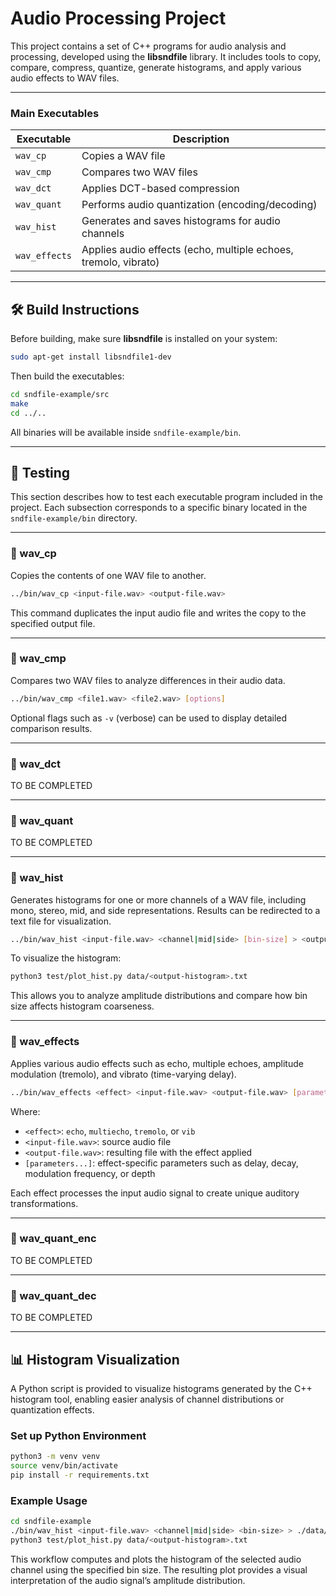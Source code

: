 # Audio Processing Project

This project contains a set of C++ programs for audio analysis and processing, developed using the **libsndfile** library.
It includes tools to copy, compare, compress, quantize, generate histograms, and apply various audio effects to WAV files.

---


### Main Executables

| Executable    | Description                                                     |
| ------------- | --------------------------------------------------------------- |
| `wav_cp`      | Copies a WAV file                                               |
| `wav_cmp`     | Compares two WAV files                                          |
| `wav_dct`     | Applies DCT-based compression                                   |
| `wav_quant`   | Performs audio quantization (encoding/decoding)                 |
| `wav_hist`    | Generates and saves histograms for audio channels               |
| `wav_effects` | Applies audio effects (echo, multiple echoes, tremolo, vibrato) |

---

## 🛠️ Build Instructions

Before building, make sure **libsndfile** is installed on your system:

```bash
sudo apt-get install libsndfile1-dev
```

Then build the executables:

```bash
cd sndfile-example/src
make
cd ../..
```

All binaries will be available inside `sndfile-example/bin`.

---


## 🧪 Testing

This section describes how to test each executable program included in the project.
Each subsection corresponds to a specific binary located in the `sndfile-example/bin` directory.

---

### 🔹 wav_cp

Copies the contents of one WAV file to another.

```bash
../bin/wav_cp <input-file.wav> <output-file.wav>
```

This command duplicates the input audio file and writes the copy to the specified output file.

---

### 🔹 wav_cmp

Compares two WAV files to analyze differences in their audio data.

```bash
../bin/wav_cmp <file1.wav> <file2.wav> [options]
```

Optional flags such as `-v` (verbose) can be used to display detailed comparison results.

---

### 🔹 wav_dct

TO BE COMPLETED

---

### 🔹 wav_quant

TO BE COMPLETED

---

### 🔹 wav_hist

Generates histograms for one or more channels of a WAV file, including mono, stereo, mid, and side representations.
Results can be redirected to a text file for visualization.

```bash
../bin/wav_hist <input-file.wav> <channel|mid|side> [bin-size] > <output-histogram>.txt
```

To visualize the histogram:

```bash
python3 test/plot_hist.py data/<output-histogram>.txt
```

This allows you to analyze amplitude distributions and compare how bin size affects histogram coarseness.

---

### 🔹 wav_effects

Applies various audio effects such as echo, multiple echoes, amplitude modulation (tremolo), and vibrato (time-varying delay).

```bash
../bin/wav_effects <effect> <input-file.wav> <output-file.wav> [parameters...]
```

Where:

* `<effect>`: `echo`, `multiecho`, `tremolo`, or `vib`
* `<input-file.wav>`: source audio file
* `<output-file.wav>`: resulting file with the effect applied
* `[parameters...]`: effect-specific parameters such as delay, decay, modulation frequency, or depth

Each effect processes the input audio signal to create unique auditory transformations.

---

### 🔹 wav_quant_enc

TO BE COMPLETED

---

### 🔹 wav_quant_dec

TO BE COMPLETED

---

## 📊 Histogram Visualization

A Python script is provided to visualize histograms generated by the C++ histogram tool, enabling easier analysis of channel distributions or quantization effects.

### Set up Python Environment

```bash
python3 -m venv venv
source venv/bin/activate
pip install -r requirements.txt
```

### Example Usage

```bash
cd sndfile-example
./bin/wav_hist <input-file.wav> <channel|mid|side> <bin-size> > ./data/<output-histogram>.txt
python3 test/plot_hist.py data/<output-histogram>.txt
```

This workflow computes and plots the histogram of the selected audio channel using the specified bin size. The resulting plot provides a visual interpretation of the audio signal’s amplitude distribution.

